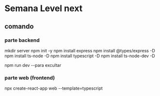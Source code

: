 # Semana Level next 

## comando 
### parte backend
mkdir server
npm init -y
npm install express
npm install @types/express -D
npm install ts-node -D
npm install typescript -D
npm install ts-node-dev -D

npm run dev --para excultar

### parte web (frontend)

npx create-react-app web --template=typescript
